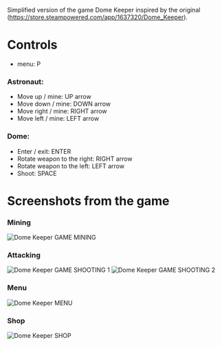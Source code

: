 Simplified version of the game Dome Keeper inspired by the original (https://store.steampowered.com/app/1637320/Dome_Keeper).

# Controls
- menu: P

### Astronaut:
- Move up / mine: UP arrow
- Move down / mine: DOWN arrow
- Move right / mine: RIGHT arrow
- Move left / mine: LEFT arrow

### Dome:
- Enter / exit: ENTER
- Rotate weapon to the right: RIGHT arrow
- Rotate weapon to the left: LEFT arrow
- Shoot: SPACE

# Screenshots from the game
### Mining
![Dome Keeper GAME MINING](https://github.com/adrianlicko/Dome-Keeper/assets/105444583/d609bbb7-8568-45d4-ae70-511bbe253e67)

### Attacking
![Dome Keeper GAME SHOOTING 1](https://github.com/adrianlicko/Dome-Keeper/assets/105444583/3acb33eb-0b5e-4709-bd0c-11e6ecf802a8)
![Dome Keeper GAME SHOOTING 2](https://github.com/adrianlicko/Dome-Keeper/assets/105444583/8316854a-4112-4449-8f0e-6add95b894ce)

### Menu
![Dome Keeper MENU](https://github.com/adrianlicko/Dome-Keeper/assets/105444583/899f080e-6474-4edb-a24d-2488170f953f)

### Shop
![Dome Keeper SHOP](https://github.com/adrianlicko/Dome-Keeper/assets/105444583/688c7c4e-1f11-4bb2-b4f0-4a342129de4d)

